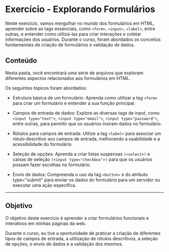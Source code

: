 # Exercício - Explorando Formulários

Neste exercício, vamos mergulhar no mundo dos formulários em HTML, aprender sobre as tags essenciais, como `<form>`, `<input>`, `<label>`, entre outras, e entender como utilizá-las para criar interações e coletar informações dos usuários. Durante o curso, foram abordados os conceitos fundamentais de criação de formulários e validação de dados.

## Conteúdo
Nesta pasta, você encontrará uma série de arquivos que exploram diferentes aspectos relacionados aos formulários em HTML.

Os seguintes tópicos foram abordados:

- Estrutura básica de um formulário: Aprenda como utilizar a tag `<form>` para criar um formulário e entender a sua função principal.

- Campos de entrada de dados: Explore as diversas tags de input, como `<input type="text">`, `<input type="email">`, `<input type="password">`, entre outras, para permitir que os usuários insiram dados no formulário.

- Rótulos para campos de entrada: Utilize a tag `<label>` para associar um rótulo descritivo aos campos de entrada, melhorando a usabilidade e a acessibilidade do formulário.

- Seleção de opções: Aprenda a criar listas suspensas `(<select>)` e caixas de seleção `(<input type="checkbox">)` para que os usuários possam fazer escolhas no formulário.

- Envio de dados: Compreenda o uso da tag `<button>` e do atributo type="submit" para enviar os dados do formulário para um servidor ou executar uma ação específica.

--- 

## Objetivo
O objetivo deste exercício é aprender a criar formulários funcionais e interativos em minhas páginas da web.

Durante o curso, eu tive a oportunidade de praticar a criação de diferentes tipos de campos de entrada, a utilização de rótulos descritivos, a seleção de opções, o envio de dados e a validação dos mesmos.